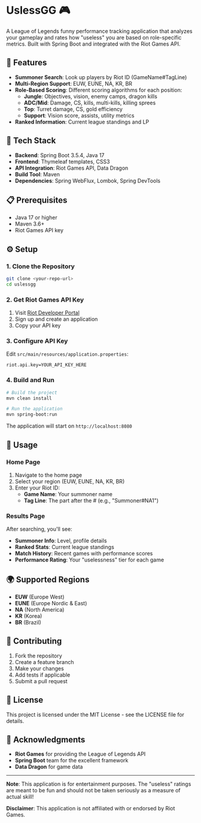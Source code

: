 # UslessGG 🎮

A League of Legends funny performance tracking application that analyzes your gameplay and rates how "useless" you are based on role-specific metrics. Built with Spring Boot and integrated with the Riot Games API.

## 🌟 Features

- **Summoner Search**: Look up players by Riot ID (GameName#TagLine)
- **Multi-Region Support**: EUW, EUNE, NA, KR, BR
- **Role-Based Scoring**: Different scoring algorithms for each position:
  - **Jungle**: Objectives, vision, enemy camps, dragon kills
  - **ADC/Mid**: Damage, CS, kills, multi-kills, killing sprees
  - **Top**: Turret damage, CS, gold efficiency
  - **Support**: Vision score, assists, utility metrics
- **Ranked Information**: Current league standings and LP

## 🚀 Tech Stack

- **Backend**: Spring Boot 3.5.4, Java 17
- **Frontend**: Thymeleaf templates, CSS3
- **API Integration**: Riot Games API, Data Dragon
- **Build Tool**: Maven
- **Dependencies**: Spring WebFlux, Lombok, Spring DevTools

## 📋 Prerequisites

- Java 17 or higher
- Maven 3.6+
- Riot Games API key

## ⚙️ Setup

### 1. Clone the Repository
```bash
git clone <your-repo-url>
cd uslessgg
```

### 2. Get Riot Games API Key
1. Visit [Riot Developer Portal](https://developer.riotgames.com/)
2. Sign up and create an application
3. Copy your API key

### 3. Configure API Key
Edit `src/main/resources/application.properties`:
```properties
riot.api.key=YOUR_API_KEY_HERE
```

### 4. Build and Run
```bash
# Build the project
mvn clean install

# Run the application
mvn spring-boot:run
```

The application will start on `http://localhost:8080`

## 🎯 Usage

### Home Page
1. Navigate to the home page
2. Select your region (EUW, EUNE, NA, KR, BR)
3. Enter your Riot ID:
   - **Game Name**: Your summoner name
   - **Tag Line**: The part after the # (e.g., "Summoner#NA1")

### Results Page
After searching, you'll see:
- **Summoner Info**: Level, profile details
- **Ranked Stats**: Current league standings
- **Match History**: Recent games with performance scores
- **Performance Rating**: Your "uselessness" tier for each game

## 🌍 Supported Regions

- **EUW** (Europe West)
- **EUNE** (Europe Nordic & East)
- **NA** (North America)
- **KR** (Korea)
- **BR** (Brazil)

## 🤝 Contributing

1. Fork the repository
2. Create a feature branch
3. Make your changes
4. Add tests if applicable
5. Submit a pull request

## 📄 License

This project is licensed under the MIT License - see the LICENSE file for details.

## 🙏 Acknowledgments

- **Riot Games** for providing the League of Legends API
- **Spring Boot** team for the excellent framework
- **Data Dragon** for game data

---

**Note**: This application is for entertainment purposes. The "useless" ratings are meant to be fun and should not be taken seriously as a measure of actual skill!

**Disclaimer**: This application is not affiliated with or endorsed by Riot Games.
